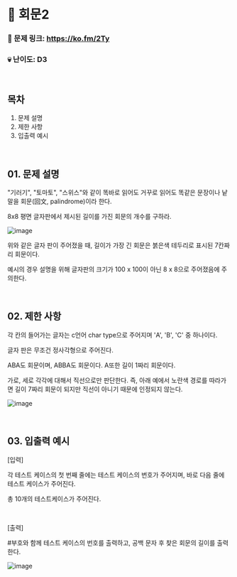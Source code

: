 # :page_facing_up: 회문2

### 🔗 문제 링크: https://ko.fm/2Ty
### :skull: 난이도: D3

<br>

## 목차
01. 문제 설명   
02. 제한 사항   
03. 입출력 예시   

<br>

## 01. 문제 설명
"기러기", "토마토", "스위스"와 같이 똑바로 읽어도 거꾸로 읽어도 똑같은 문장이나 낱말을 회문(回文, palindrome)이라 한다.

8x8 평면 글자판에서 제시된 길이를 가진 회문의 개수를 구하라.
 
![image](https://github.com/user-attachments/assets/10612ea7-55ab-4e4e-8614-b26b41d9a6ab)

위와 같은 글자 판이 주어졌을 때, 길이가 가장 긴 회문은 붉은색 테두리로 표시된 7칸짜리 회문이다.

예시의 경우 설명을 위해 글자판의 크기가 100 x 100이 아닌 8 x 8으로 주어졌음에 주의한다.

<br>

## 02. 제한 사항

각 칸의 들어가는 글자는 c언어 char type으로 주어지며 'A', 'B', 'C' 중 하나이다.

글자 판은 무조건 정사각형으로 주어진다.

ABA도 회문이며, ABBA도 회문이다. A또한 길이 1짜리 회문이다.

가로, 세로 각각에 대해서 직선으로만 판단한다. 즉, 아래 예에서 노란색 경로를 따라가면 길이 7짜리 회문이 되지만 직선이 아니기 때문에 인정되지 않는다. 

![image](https://github.com/user-attachments/assets/da8f41be-0928-4061-9859-273507d81b71)

<br>

## 03. 입출력 예시
[입력]

각 테스트 케이스의 첫 번째 줄에는 테스트 케이스의 번호가 주어지며, 바로 다음 줄에 테스트 케이스가 주어진다.

총 10개의 테스트케이스가 주어진다.

<br>

[출력]

#부호와 함께 테스트 케이스의 번호를 출력하고, 공백 문자 후 찾은 회문의 길이를 출력한다.

![image](https://github.com/user-attachments/assets/44353de8-8e0e-43de-a593-9adf50e71b2b)



